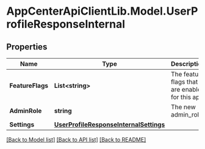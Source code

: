 # AppCenterApiClientLib.Model.UserProfileResponseInternal
## Properties

Name | Type | Description | Notes
------------ | ------------- | ------------- | -------------
**FeatureFlags** | **List&lt;string&gt;** | The feature flags that are enabled for this app | [optional] 
**AdminRole** | **string** | The new admin_role | [optional] 
**Settings** | [**UserProfileResponseInternalSettings**](UserProfileResponseInternalSettings.md) |  | [optional] 

[[Back to Model list]](../README.md#documentation-for-models) [[Back to API list]](../README.md#documentation-for-api-endpoints) [[Back to README]](../README.md)

